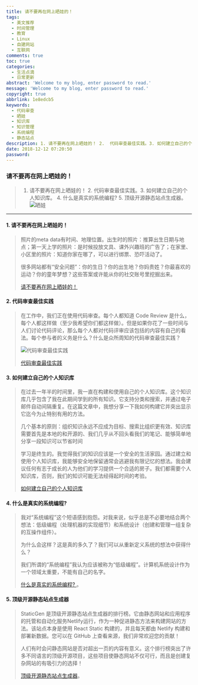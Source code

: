 ```yaml
---
title: 请不要再在网上晒娃的！
tags:
  - 美文推荐
  - 时间管理
  - 教育
  - Linux
  - 自建网站
  - 互联网
comments: true
toc: true
categories:
  - 生活点滴
  - 日常更新
abstract: 'Welcome to my blog, enter password to read.'
message: 'Welcome to my blog, enter password to read.'
copyright: true
abbrlink: 1e8edcb5
keywords:
  - 代码审查
  - 晒娃
  - 知识库
  - 知识管理
  - 系统编程
  - 静态站点
description: 1. 请不要再在网上晒娃的！ 2.  代码审查最佳实践。3. 如何建立自己的个人知识库。 4. 什么是真实的系统编程?  5. 顶级开源静态站点生成器。
date: 2018-12-12 07:20:50
password:
---
```

<script type="text/javascript" src="/js/src/bai.js"></script>

### 请不要再在网上晒娃的！
>  1. 请不要再在网上晒娃的！ 2.  代码审查最佳实践。3. 如何建立自己的个人知识库。 4. 什么是真实的系统编程?  5. 顶级开源静态站点生成器。
> ![晒娃](/images/158/006tNbRwgy1fy3ktw5n2yj30hs0a0dgf.jpg)

---
#### 1. 请不要再在网上晒娃的！
> 照片的meta data有时间、地理位置。出生时的照片：推算出生日期与地点；第一天上学的照片：是时候投放文具、课外兴趣班的广告了；在家里、小区里的照片：知道你家在哪了，可以进行绑票、恐吓活动了。
>
> 很多网站都有“安全问题”：你的生日？你的出生地？你妈贵姓？你最喜欢的运动？你的童年梦想？这些答案或许能从你的社交账号里挖掘出来。
>
> [请不要再在网上晒娃的！](https://thenextweb.com/lifehacks/2018/11/12/dont-post-your-kid-online/)

#### 2. 代码审查最佳实践
> 在工作中，我们正在使用代码审查。每个人都知道 Code Review 是什么，每个人都这样做（至少我希望你们都这样做）。但是如果你花了一些时间与人们讨论代码评论，那么每个人都对代码评审应该包括的内容有自己的看法。每个参与者的义务是什么？什么是众所周知的代码审查最佳实践？
>
> ![代码审查最佳实践](/images/158/006tNbRwgy1fy3kz8hsj2j30kk0760u9.jpg)
>
> [代码审查最佳实践](https://programmerfriend.com/index.php/2018/12/10/code-review-best-practices/)

#### 3. 如何建立自己的个人知识库
> 在过去一年半的时间里，我一直在构建和使用自己的个人知识库。这个知识库几乎包含了我在此期间学到的所有知识。它支持分类和搜索，并通过电子邮件自动间隔重复。在这篇文章中，我想分享一下我如何构建它并突出显示它迄今为止特别有用的方法。
>
> 几个基本的原则：组织知识永远不应成为目标、搜索比组织更有效、知识库需要首先是本地的和开源的、我们几乎从不回头看我们的笔记、能够简单地分享一段知识可以节省时间
>
> 学习是终生的。我觉得我们的知识应该是一个安全的生活家园。通过建立和使用个人知识库，我能够安全地保留通常会逃避我有限记忆的想法。我会建议任何有志于成长的人为他们的学习提供一个合适的房子。我们都需要个人知识库，否则，我们的知识可能无法经得起时间的考验。
>
> [如何建立自己的个人知识库](https://dnote.io/blog/how-i-built-personal-knowledge-base-for-myself/)

#### 4. 什么是真实的系统编程?
> 我对“系统编程”这个短语感到抱怨。对我来说，似乎总是不必要地结合两个想法：低级编程（处理机器的实现细节）和系统设计（创建和管理一组复杂的互操作组件）。
>
> 为什么会这样？这是真的多久了？我们可以从重新定义系统的想法中获得什么？
>
> 我们所谓的“系统编程”我认为应该被称为“低级编程”。计算机系统设计作为一个领域太重要，不能有自己的名字。
>
> [什么是真实的系统编程? ](http://willcrichton.net/notes/systems-programming/)。

#### 5. 顶级开源静态站点生成器
>  StaticGen 是顶级开源静态站点生成器的排行榜。它由静态网站和应用程序的托管和自动化服务Netlify运行，作为一种促进静态方法来构建网站的方法。该站点本身是使用 React Static 构建的，并且每天都由 Netlify 构建和部署新数据。您可以在 GitHub 上查看来源，我们非常欢迎您的贡献！
>
>  人们有时会问静态网站是否对超出一页的内容有意义。这个排行榜突出了许多不同语言的顶级开源项目，这些项目使静态网站不仅可行，而且是创建复杂网站的有吸引力的选择！
>
> [顶级开源静态站点生成器](https://www.staticgen.com/)。




